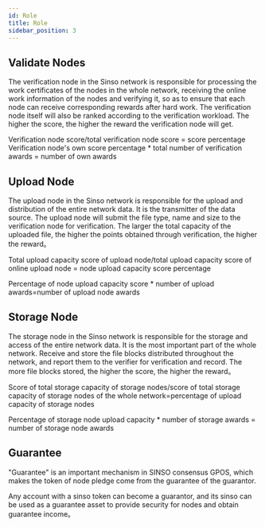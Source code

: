 ```yaml
---
id: Role
title: Role
sidebar_position: 3
---
```


## Validate Nodes

The verification node in the Sinso network is responsible for processing the work certificates of the nodes in the whole network, receiving the online work information of the nodes and verifying it, so as to ensure that each node can receive corresponding rewards after hard work. The verification node itself will also be ranked according to the verification workload. The higher the score, the higher the reward the verification node will get.

Verification node score/total verification node score = score percentage
Verification node's own score percentage \* total number of verification awards = number of own awards

## Upload Node

The upload node in the Sinso network is responsible for the upload and distribution of the entire network data. It is the transmitter of the data source. The upload node will submit the file type, name and size to the verification node for verification. The larger the total capacity of the uploaded file, the higher the points obtained through verification, the higher the reward。

Total upload capacity score of upload node/total upload capacity score of online upload node = node upload capacity score percentage

Percentage of node upload capacity score \* number of upload awards=number of upload node awards

## Storage Node

The storage node in the Sinso network is responsible for the storage and access of the entire network data. It is the most important part of the whole network. Receive and store the file blocks distributed throughout the network, and report them to the verifier for verification and record. The more file blocks stored, the higher the score, the higher the reward。

Score of total storage capacity of storage nodes/score of total storage capacity of storage nodes of the whole network=percentage of upload capacity of storage nodes

Percentage of storage node upload capacity \* number of storage awards = number of storage node awards

## Guarantee

"Guarantee" is an important mechanism in SINSO consensus GPOS, which makes the token of node pledge come from the guarantee of the guarantor.

Any account with a sinso token can become a guarantor, and its sinso can be used as a guarantee asset to provide security for nodes and obtain guarantee income。
